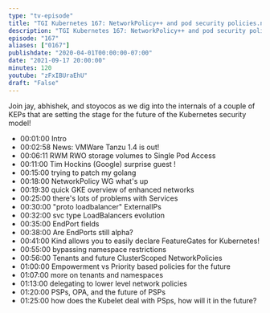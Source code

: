 ```yaml
---
type: "tv-episode"
title: "TGI Kubernetes 167: NetworkPolicy++ and pod security policies.next"
description: "TGI Kubernetes 167: NetworkPolicy++ and pod security policies.next"
episode: "167"
aliases: ["0167"]
publishdate: "2020-04-01T00:00:00-07:00"
date: "2021-09-17 20:00:00"
minutes: 120
youtube: "zFxIBUraEhU"
draft: "False"
---
```


Join jay, abhishek, and stoyocos as we dig into the internals of a couple of KEPs that are setting the stage for the future of the Kubernetes security model!

- 00:01:00 Intro
- 00:02:58 News: VMWare Tanzu 1.4 is out!
- 00:06:11 RWM RWO storage volumes to Single Pod Access
- 00:11:00 Tim Hockins (Google) surprise guest ! 
- 00:15:00 trying to patch my golang
- 00:18:00 NetworkPolicy WG what's up
- 00:19:30 quick GKE overview of enhanced networks
- 00:25:00 there's lots of problems with Services
- 00:30:00 "proto loadbalancer" ExternalIPs
- 00:32:00 svc type LoadBalancers evolution
- 00:35:00 EndPort fields
- 00:38:00 Are EndPorts still alpha?
- 00:41:00 Kind allows you to easily declare FeatureGates for Kubernetes!
- 00:55:00 bypassing namespace restrictions
- 00:56:00 Tenants and future ClusterScoped NetworkPolicies
- 01:00:00 Empowerment vs Priority based policies for the future
- 01:07:00 more on tenants and namespaces
- 01:13:00 delegating to lower level network policies
- 01:20:00 PSPs, OPA, and the future of PSPs
- 01:25:00 how does the Kubelet deal with PSps, how will it in the future?